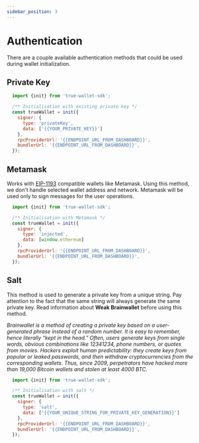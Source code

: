 ```yaml
---
sidebar_position: 3
---
```

# Authentication
There are a couple available authentication methods that could be used during wallet initialization.

## Private Key
```javascript
  import {init} from 'true-wallet-sdk';

  /** Initialisation with existing private key */
  const trueWallet = init({
    signer: {
      type: 'privateKey',
      data: ['{{YOUR_PRIVATE_KEY}}']
    },
    rpcProviderUrl: '{{ENDPOINT_URL_FROM_DASHBOARD}}',
    bundlerUrl: '{{ENDPOINT_URL_FROM_DASHBOARD}}',
  });
```

## Metamask
Works with [EIP-1193](https://eips.ethereum.org/EIPS/eip-1193) compatible wallets like Metamask. Using this method, we don't handle selected wallet address and network. Metamask will be used only to sign messages for the user operations. 
```javascript
  import {init} from 'true-wallet-sdk';

  /** Initialisation with Metamask */
  const trueWallet = init({
    signer: {
      type: 'injected',
      data: [window.ethereum]
    },
    rpcProviderUrl: '{{ENDPOINT_URL_FROM_DASHBOARD}}',
    bundlerUrl: '{{ENDPOINT_URL_FROM_DASHBOARD}}',
  });
```

## Salt
This method is used to generate a private key from a unique string. Pay attention to the fact that the same string will always generate the same private key.
Read information about **Weak Brainwallet** before using this method.

*Brainwallet is a method of creating a private key based on a user-generated phrase instead of a random number. It is easy to remember, hence literally “kept in the head.”
Often, users generate keys from single words, obvious combinations like 12341234, phone numbers, or quotes from movies. Hackers exploit human predictability: they create keys from popular or leaked passwords, and then withdraw cryptocurrencies from the corresponding wallets. Thus, since 2009, perpetrators have hacked more than 19,000 Bitcoin wallets and stolen at least 4000 BTC.*
```javascript
  import {init} from 'true-wallet-sdk';

  /** Initialisation with salt */
  const trueWallet = init({
    signer: {
      type: 'salt',
      data: ['{{YOUR_UNIQUE_STRING_FOR_PRIVATE_KEY_GENERATION}}']
    },
    rpcProviderUrl: '{{ENDPOINT_URL_FROM_DASHBOARD}}',
    bundlerUrl: '{{ENDPOINT_URL_FROM_DASHBOARD}}',
  });
```
